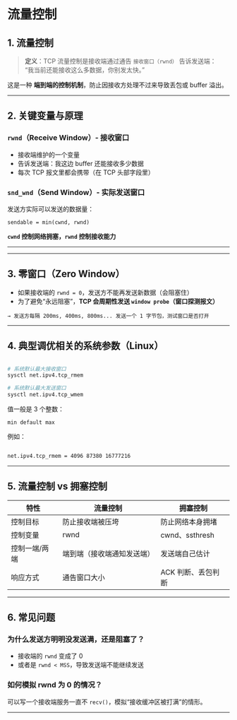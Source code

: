 # 流量控制

## 1. 流量控制

> **定义**：TCP 流量控制是接收端通过通告 `接收窗口（rwnd）` 告诉发送端：  
> “我当前还能接收这么多数据，你别发太快。”

这是一种 **端到端的控制机制**，防止因接收方处理不过来导致丢包或 buffer 溢出。

---

## 2. 关键变量与原理

### `rwnd`（Receive Window）- 接收窗口

- 接收端维护的一个变量
- 告诉发送端：我这边 buffer 还能接收多少数据
- 每次 TCP 报文里都会携带（在 TCP 头部字段里）

### `snd_wnd`（Send Window）- 实际发送窗口

发送方实际可以发送的数据量：

```
sendable = min(cwnd, rwnd)
```

**`cwnd` 控制网络拥塞，`rwnd` 控制接收能力**

---


---

## 3. 零窗口（Zero Window）

- 如果接收端的 `rwnd = 0`，发送方不能再发送新数据（会阻塞住）
- 为了避免“永远阻塞”，**TCP 会周期性发送 `window probe`（窗口探测报文）**

```text
→ 发送方每隔 200ms, 400ms, 800ms... 发送一个 1 字节包，测试窗口是否打开
```

---

## 4. 典型调优相关的系统参数（Linux）

```bash

# 系统默认最大接收窗口
sysctl net.ipv4.tcp_rmem

# 系统默认最大发送窗口
sysctl net.ipv4.tcp_wmem
```

值一般是 3 个整数：
```
min default max
```

例如：
```bash

net.ipv4.tcp_rmem = 4096 87380 16777216
```

---

## 5. 流量控制 vs 拥塞控制

| 特性             | 流量控制                        | 拥塞控制                     |
|------------------|----------------------------------|-------------------------------|
| 控制目标         | 防止接收端被压垮               | 防止网络本身拥堵             |
| 控制变量         | rwnd                            | cwnd、ssthresh               |
| 控制一端/两端     | 端到端（接收端通知发送端）       | 发送端自己估计               |
| 响应方式         | 通告窗口大小                    | ACK 判断、丢包判断           |

---

## 6. 常见问题

### 为什么发送方明明没发送满，还是阻塞了？
- 接收端的 `rwnd` 变成了 0
- 或者是 `rwnd < MSS`，导致发送端不能继续发送

### 如何模拟 rwnd 为 0 的情况？
可以写一个接收端服务一直不 `recv()`，模拟“接收缓冲区被打满”的情形。

---

